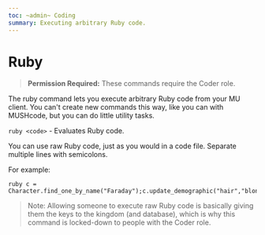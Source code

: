 ```yaml
---
toc: ~admin~ Coding
summary: Executing arbitrary Ruby code.
---
```

# Ruby

> **Permission Required:** These commands require the Coder role.

The ruby command lets you execute arbitrary Ruby code from your MU client.  You can't create new commands this way, like you can with MUSHcode, but you can do little utility tasks.

`ruby <code>` - Evaluates Ruby code.

You can use raw Ruby code, just as you would in a code file.  Separate multiple lines with semicolons.

For example:

    ruby c = Character.find_one_by_name("Faraday");c.update_demographic("hair","blonde")

> Note: Allowing someone to execute raw Ruby code is basically giving them the keys to the kingdom (and database), which is why this command is locked-down to people with the Coder role.
